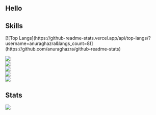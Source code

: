 <h2>Hello</h2>

<h2>Skills</h2>
[![Top Langs](https://github-readme-stats.vercel.app/api/top-langs/?username=anuraghazra&langs_count=8)](https://github.com/anuraghazra/github-readme-stats)
<p>
<img src="https://img.shields.io/badge/JavaScript-F7DF1E?style=for-the-badge&logo=javascript&logoColor=black"><br>
<img src="https://img.shields.io/badge/Python-3776AB?style=for-the-badge&logo=python&logoColor=white"><br>
<img src="https://img.shields.io/badge/C++-00599C?style=flat-square&logo=C%2B%2B&logoColor=white"><br>
<img src="https://img.shields.io/badge/TypeScript-007ACC?style=for-the-badge&logo=typescript&logoColor=white"><br>
<img src="https://img.shields.io/badge/React-20232A?style=for-the-badge&logo=react&logoColor=61DAFB"><br>

</p>
<h2>Stats</h2>
<img src="https://github-readme-stats.vercel.app/api?username=jonnynotbravo&show_icons=true&theme=dark&show_icons=true"><br>
